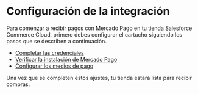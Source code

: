 # Configuración de la integración

Para comenzar a recibir pagos con Mercado Pago en tu tienda Salesforce Commerce Cloud, primero debes configurar el cartucho siguiendo los pasos que se describen a continuación.

* [Completar las credenciales](/developers/es/docs/salesforce-commerce-cloud/integration-configuration/credentials)
* [Verificar la instalación de Mercado Pago](/developers/es/docs/salesforce-commerce-cloud/integration-configuration/installation-verification)
* [Configurar los medios de pago](/developers/es/docs/salesforce-commerce-cloud/payments-configuration)

Una vez que se completen estos ajustes, tu tienda estará lista para recibir compras.